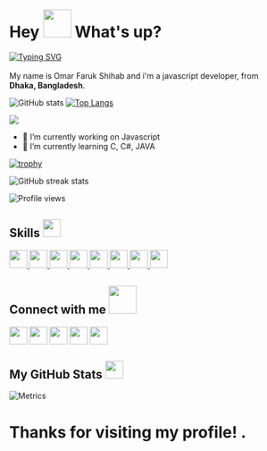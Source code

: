 <h1> Hey <img src="https://emojis.slackmojis.com/emojis/images/1577305505/7373/hand_wave.gif?1577305505" width="50" /> What's up?</h1>

[![Typing SVG](https://readme-typing-svg.herokuapp.com?color=84F17B&background=090D1300&center=true&vCenter=true&lines=Entrepreneur;Investor;Researcher;Cyber+Security+Specialist;Digital+Marketer)](https://git.io/typing-svg)

<p> My name is Omar Faruk Shihab and i'm a javascript developer, from <img src="https://upload.wikimedia.org/wikipedia/commons/1/17/BD_Flag.png" width="17" /> <b>Dhaka, Bangladesh</b>. </p>



![GitHub stats](https://github-readme-stats.vercel.app/api?username=shihabskytar&show_icons=true)  [![Top Langs](https://github-readme-stats.vercel.app/api/top-langs/?username=shihabskytar)](https://github.com/anuraghazra/github-readme-stats)


![](https://raw.githubusercontent.com/yoshi389111/github-profile-3d-contrib/main/docs/demo/profile-night-rainbow.svg)


- 🔭 I’m currently working on Javascript 
- 🌱 I’m currently learning C, C#, JAVA 


[![trophy](https://github-profile-trophy.vercel.app/?username=shihabskytar)](https://github.com/ryo-ma/github-profile-trophy)



![GitHub streak stats](https://github-readme-streak-stats.herokuapp.com/?user=shihabskytar)  

![Profile views](https://gpvc.arturio.dev/shihabskytar)  

<h2> Skills <img src = "https://media2.giphy.com/media/QssGEmpkyEOhBCb7e1/giphy.gif?cid=ecf05e47a0n3gi1bfqntqmob8g9aid1oyj2wr3ds3mg700bl&rid=giphy.gif" width = 32px height=32px> </h2>
<a href= https://github.com/shihabskytar?tab=repositories&q=&type=&language=python&sort= > <img width ='32px' src ='https://raw.githubusercontent.com/shihabskytar/githubAboutMeGenerator/main/icons/python.svg'> </a>
<a href= https://github.com/shihabskytar?tab=repositories&q=&type=&language=reactjs&sort= > <img width ='32px' src ='https://raw.githubusercontent.com/shihabskytar/githubAboutMeGenerator/main/icons/reactjs.svg'> </a>
<a href= https://github.com/shihabskytar?tab=repositories&q=&type=&language=javascript&sort= > <img width ='32px' src ='https://raw.githubusercontent.com/shihabskytar/githubAboutMeGenerator/main/icons/javascript.svg'> </a>
<a href= https://github.com/shihabskytar?tab=repositories&q=&type=&language=scikit&sort= > <img width ='32px' src ='https://raw.githubusercontent.com/shihabskytar/githubAboutMeGenerator/main/icons/scikit.svg'> </a>
<a href= https://github.com/shihabskytar?tab=repositories&q=&type=&language=c&sort= > <img width ='32px' src ='https://raw.githubusercontent.com/shihabskytar/githubAboutMeGenerator/main/icons/c.svg'> </a>
<a href= https://github.com/shihabskytar?tab=repositories&q=&type=&language=cpp&sort= > <img width ='32px' src ='https://raw.githubusercontent.com/shihabskytar/githubAboutMeGenerator/main/icons/cpp.svg'> </a>
<a href= https://github.com/shihabskytar?tab=repositories&q=&type=&language=sqlite&sort= > <img width ='32px' src ='https://raw.githubusercontent.com/shihabskytar/githubAboutMeGenerator/main/icons/sqlite.svg'> </a>
<a href= https://github.com/shihabskytar?tab=repositories&q=&type=&language=pytorch&sort= > <img width ='32px' src ='https://raw.githubusercontent.com/shihabskytar/githubAboutMeGenerator/main/icons/pytorch.svg'> </a>


<h2> Connect with me <img src='https://raw.githubusercontent.com/ShahriarShafin/ShahriarShafin/main/Assets/handshake.gif' width="50px" height=50px> </h2>
<a href = 'https://www.linkedin.com/in/rahulbanerjee2699'> <img width = '32px' align= 'center' src="https://raw.githubusercontent.com/rahulbanerjee26/githubAboutMeGenerator/main/icons/linked-in-alt.svg"/></a> 
<a href = 'https://www.twitter.com/rahulbanerjee99'> <img width = '32px' align= 'center' src="https://raw.githubusercontent.com/rahulbanerjee26/githubAboutMeGenerator/main/icons/twitter.svg"/></a> 
<a href = 'https://rahul1999.medium.com/'> <img width = '32px' align= 'center' src="https://raw.githubusercontent.com/rahulbanerjee26/githubAboutMeGenerator/main/icons/medium.svg"/></a> 
<a href = 'https://portfolio-2022-psi-virid.vercel.app/'> <img width = '32px' align= 'center' src="https://raw.githubusercontent.com/rahulbanerjee26/githubAboutMeGenerator/main/icons/portfolio.png"/></a> 
<a href = 'https://www.github.com/rahulbanerjee26'> <img width = '32px' align= 'center' src="https://raw.githubusercontent.com/rahulbanerjee26/githubAboutMeGenerator/main/icons/github.svg"/></a> 

<br>


<h2> My GitHub Stats <img src='https://media1.giphy.com/media/du3J3cXyzhj75IOgvA/giphy.gif?cid=ecf05e47x2g034i9pzwtzzsd3xgg2w9nr94t4tflbbgo3008&rid=giphy.gif' width='32px' height=32px> </h2>

![Metrics](https://metrics.lecoq.io/shihabskytar?template=terminal&base.header=0&base.activity=0&base.repositories=0&base.metadata=0&languages=1&languages.limit=8&languages.colors=github&languages.threshold=0%25&config.timezone=America%2FToronto)

# Thanks for visiting my profile! .
